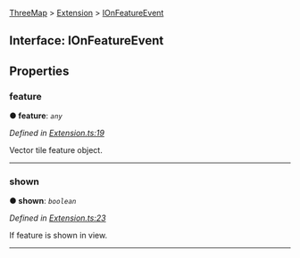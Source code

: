 [ThreeMap](api-readme.md) > [Extension](api-modules-extension.md) > [IOnFeatureEvent](api-interfaces-extension.ionfeatureevent.md)



## Interface: IOnFeatureEvent


## Properties
<a id="feature"></a>

###  feature

**●  feature**:  *`any`* 

*Defined in [Extension.ts:19](https://github.com/areknawo/Three-Map/blob/41e1f78/src/Extension.ts#L19)*



Vector tile feature object.




___

<a id="shown"></a>

###  shown

**●  shown**:  *`boolean`* 

*Defined in [Extension.ts:23](https://github.com/areknawo/Three-Map/blob/41e1f78/src/Extension.ts#L23)*



If feature is shown in view.




___


